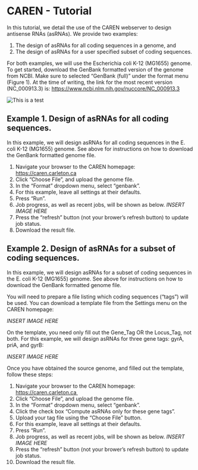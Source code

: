 # CAREN - Tutorial

In this tutorial, we detail the use of the CAREN webserver to design
antisense RNAs (asRNAs). We provide two examples:

 1. The design of asRNAs for all coding sequences in a genome, and
 1. The design of asRNAs for a user specified subset of coding sequences.

For both examples, we will use the Escherichia coli K-12 (MG1655)
genome. To get started, download the GenBank formatted version of the
genome from NCBI. Make sure to selected “GenBank (full)” under the
format menu (Figure 1). At the time of writing, the link for the most
recent version (NC_000913.3) is:
https://www.ncbi.nlm.nih.gov/nuccore/NC_000913.3

![This is a test](./public_html/img/tutorial1.png?raw=true "This is a test")

## Example 1. Design of asRNAs for all coding sequences.

In this example, we will design asRNAs for all coding sequences in the E. coli K-12 (MG1655) genome. See above for instructions on how to download the GenBank formatted genome file.

 1. Navigate your browser to the CAREN homepage: https://caren.carleton.ca
 1. Click “Choose File”, and upload the genome file.
 1. In the “Format” dropdown menu, select “genbank”.
 1. For this example, leave all settings at their defaults.
 1. Press “Run”.
 1. Job progress, as well as recent jobs, will be shown as below.
    *INSERT IMAGE HERE*
 1. Press the “refresh” button (not your brower’s refresh button) to update job status.
 1. Download the result file.

## Example 2. Design of asRNAs for a subset of coding sequences. 

In this example, we will design asRNAs for a subset of coding
sequences in the E. coli K-12 (MG1655) genome. See above for
instructions on how to download the GenBank formatted genome file.

You will need to prepare a file listing which coding sequences
(“tags”) will be used. You can download a template file from the
Settings menu on the CAREN homepage:

*INSERT IMAGE HERE*

On the template, you need only fill out the Gene_Tag OR the Locus_Tag,
not both. For this example, we will design asRNAs for three gene tags:
gyrA, priA, and gyrB:

*INSERT IMAGE HERE*

Once you have obtained the source genome, and filled out the template,
follow these steps:

 1. Navigate your browser to the CAREN homepage: https://caren.carleton.ca 
 1. Click “Choose File”, and upload the genome file.
 1. In the “Format” dropdown menu, select “genbank”.
 1. Click the check box “Compute asRNAs only for these gene tags”.
 1. Upload your tag file using the “Choose File” button.
 1. For this example, leave all settings at their defaults.
 1. Press “Run”.
 1. Job progress, as well as recent jobs, will be shown as below.
    *INSERT IMAGE HERE*
 1. Press the “refresh” button (not your brower’s refresh button) to update job status.
 1. Download the result file.
 
